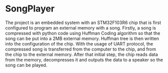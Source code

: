# SongPlayer

The project is an embedded system with an STM32F103R6 chip that is first configured to program an external memory with a song.
Firstly, a song is compressed with python code using Huffman Coding algorithm so that the song can be put into a 2MB external memory.
Huffman tree is then written into the configuration of the chip.
With the usage of UART protocol, the compressed song is transferred from the computer to the chip, and from the chip to the external memory.
After that initial step, the chip reads data from the memory, decompresses it and outputs the data to a speaker so the song can be played.
